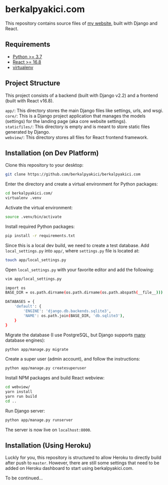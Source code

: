# berkalpyakici.com
This repository contains source files of [my website](http://berkalpyakici.com), built with Django and React.

## Requirements
* [Python >= 3.7](https://www.python.org)
* [React >= 16.8](https://reactjs.org)
* [virtualenv](https://virtualenv.pypa.io/en/latest/)

## Project Structure
This project consists of a backend (built with Django v2.2) and a frontend (built with React v16.8).

`app/`: This directory stores the main Django files like settings, urls, and wsgi.  
`core/`: This is a Django project application that manages the models (settings) for the landing page (aka core website settings).  
`staticfiles/`: This directory is empty and is meant to store static files generated by Django.  
`webview/`: This directory stores all files for React frontend framework.

## Installation (on Dev Platform)
Clone this repository to your desktop:
```bash
git clone https://github.com/berkalpyakici/berkalpyakici.com
```

Enter the directory and create a virtual environment for Python packages:
```bash
cd berkalpyakici.com/
virtualenv .venv
```

Activate the virtual environment:
```bash
source .venv/bin/activate
```

Install required Python packages:
```bash
pip install -r requirements.txt
```

Since this is a local dev build, we need to create a test database. Add `local_settings.py` into `app/`, where `settings.py` 
file is located at:
```bash
touch app/local_settings.py
```

Open `local_settings.py` with your favorite editor and add the following:
```bash
vim app/local_settings.py
```
```bash
import os
BASE_DIR = os.path.dirname(os.path.dirname(os.path.abspath(__file__)))

DATABASES = {
    'default': {
        'ENGINE': 'django.db.backends.sqlite3',
        'NAME': os.path.join(BASE_DIR, 'db.sqlite3'),
    }
}
```

Migrate the database (I use PostgreSQL, but Django supports [many](https://docs.djangoproject.com/en/2.2/ref/databases/) database engines):
```bash
python app/manage.py migrate
```

Create a super user (admin account), and follow the instructions:
```bash
python app/manage.py createsuperuser
```

Install NPM packages and build React webview:
```bash
cd webview/
yarn install
yarn run build
cd ..
```

Run Django server:
```bash
python app/manage.py runserver
```

The server is now live on `localhost:8000`.

## Installation (Using Heroku)
Luckly for you, this repository is structured to allow Heroku to directly build after push to `master`. However, there are still some settings that need to be added on Heroku dashboard to start using berkalpyakici.com.

To be continued...